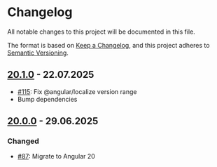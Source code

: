 # Changelog

All notable changes to this project will be documented in this file.

The format is based on [Keep a Changelog](https://keepachangelog.com/en/1.1.0/),
and this project adheres to [Semantic Versioning](https://semver.org/spec/v2.0.0.html).

## [20.1.0] - 22.07.2025

- [#115]: Fix @angular/localize version range
- Bump dependencies

## [20.0.0] - 29.06.2025

### Changed

- [#87]: Migrate to Angular 20

[Unreleased]: https://github.com/pgerke/ngx-mat-table-multi-sort/compare/v20.1.0...HEAD
[20.1.0]: https://github.com/pgerke/ngx-mat-table-multi-sort/releases/tag/20.1.0
[20.0.0]: https://github.com/pgerke/ngx-mat-table-multi-sort/releases/tag/20.0.0
[#115]: https://github.com/pgerke/ngx-mat-table-multi-sort/issues/115
[#87]: https://github.com/pgerke/ngx-mat-table-multi-sort/issues/87
